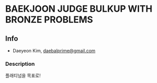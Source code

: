 # BAEKJOON JUDGE BULKUP WITH BRONZE PROBLEMS

## Info
- Daeyeon Kim, daebalprime@gmail.com

### Description
플래티넘을 목표로!
